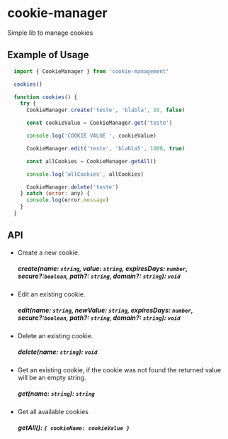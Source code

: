 # cookie-manager

Simple lib to manage cookies

## Example of Usage

```js
  import { CookieManager } from 'cookie-management'

  cookies()

  function cookies() {
    try {
      CookieManager.create('teste', 'blabla', 10, false)

      const cookieValue = CookieManager.get('teste')

      console.log('COOKIE VALUE ', cookieValue)

      CookieManager.edit('teste', 'blabla5', 1000, true)

      const allCookies = CookieManager.getAll()

      console.log('allCookies', allCookies)

      CookieManager.delete('teste')
    } catch (error: any) {
      console.log(error.message)
    }
  }
```

## API

- Create a new cookie.

  ##### create(name: `string`, value: `string`, expiresDays: `number`, secure?:`boolean`, path?: `string`, domain?: `string`): `void`

- Edit an existing cookie.

  ##### edit(name: `string`, newValue: `string`, expiresDays: `number`, secure?:`boolean`, path?: `string`, domain?: `string`): `void`

- Delete an existing cookie.

  ##### delete(name: `string`): `void`

- Get an existing cookie, if the cookie was not found the returned value will be an empty string.

  ##### get(name: `string`): `string`

- Get all available cookies

  ##### getAll(): `{ cookieName: cookieValue }`
